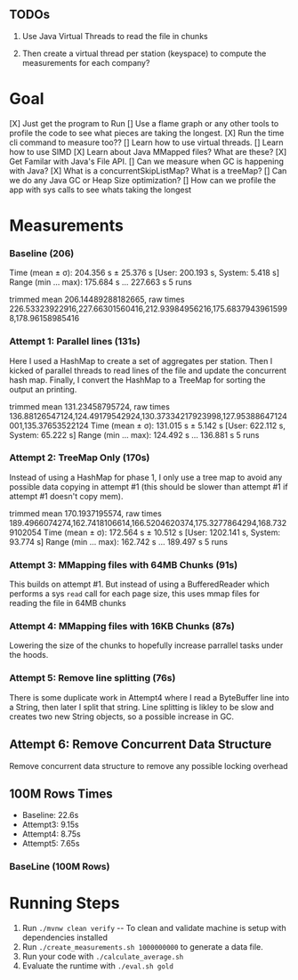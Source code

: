 ## TODOs

1. Use Java Virtual Threads to read the file in chunks

3. Then create a virtual thread per station (keyspace) to compute the measurements for each company? 


# Goal
[X] Just get the program to Run
[] Use a flame graph or any other tools to profile the code to see what pieces are taking the longest. 
[X] Run the time cli command to measure too?? 
[] Learn how to use virtual threads. 
[] Learn how to use SIMD
[X] Learn about Java MMapped files? What are these? 
[X] Get Familar with Java's File API. 
[] Can we measure when GC is happening with Java? 
[X] What is a concurrentSkipListMap? What is a treeMap? 
[] Can we do any Java GC or Heap Size optimization? 
[] How can we profile the app with sys calls to see whats taking the longest




# Measurements

### Baseline (206)
  Time (mean ± σ):     204.356 s ± 25.376 s    [User: 200.193 s, System: 5.418 s]
  Range (min … max):   175.684 s … 227.663 s    5 runs
 
trimmed mean 206.14489288182665, raw times 226.53323922916,227.66301560416,212.93984956216,175.68379439615998,178.96158985416


### Attempt 1: Parallel lines (131s)
Here I used a HashMap to create a set of aggregates per station. Then I kicked of parallel threads to read lines of the file and update the concurrent hash map. Finally, I 
convert the HashMap to a TreeMap for sorting the output an printing. 

trimmed mean 131.23458795724, raw times 136.88126547124,124.49179542924,130.37334217923998,127.95388647124001,135.37653522124
  Time (mean ± σ):     131.015 s ±  5.142 s    [User: 622.112 s, System: 65.222 s]
  Range (min … max):   124.492 s … 136.881 s    5 runs

### Attempt 2: TreeMap Only (170s)
Instead of using a HashMap for phase 1, I only use a tree map to avoid any possible data copying in attempt #1 (this should be slower than attempt #1 if attempt #1 doesn't copy mem). 

trimmed mean 170.1937195574, raw times 189.4966074274,162.7418106614,166.5204620374,175.3277864294,168.7329102054
  Time (mean ± σ):     172.564 s ± 10.512 s    [User: 1202.141 s, System: 93.774 s]
  Range (min … max):   162.742 s … 189.497 s    5 runs

### Attempt 3: MMapping files with 64MB Chunks (91s)
This builds on attempt #1. But instead of using a BufferedReader which performs a sys `read` call for each page size, this uses mmap files for reading
the file in 64MB chunks



### Attempt 4: MMapping files with 16KB Chunks (87s)
Lowering the size of the chunks to hopefully increase parrallel tasks under the hoods. 


### Attempt 5: Remove line splitting (76s)
There is some duplicate work in Attempt4 where I read a ByteBuffer line into a String, then later I split that string. 
Line splitting is likley to be slow and creates two new String objects, so a possible increase in GC.

## Attempt 6: Remove Concurrent Data Structure
Remove concurrent data structure to remove any possible locking overhead


## 100M Rows Times
* Baseline: 22.6s
* Attempt3: 9.15s
* Attempt4: 8.75s
* Attempt5: 7.65s

### BaseLine (100M Rows)



# Running Steps
1. Run `./mvnw clean verify` -- To clean and validate machine is setup with dependencies installed
1. Run `./create_measurements.sh 1000000000` to generate a data file. 
1. Run your code with `./calculate_average.sh`
2. Evaluate the runtime with `./eval.sh gold`



